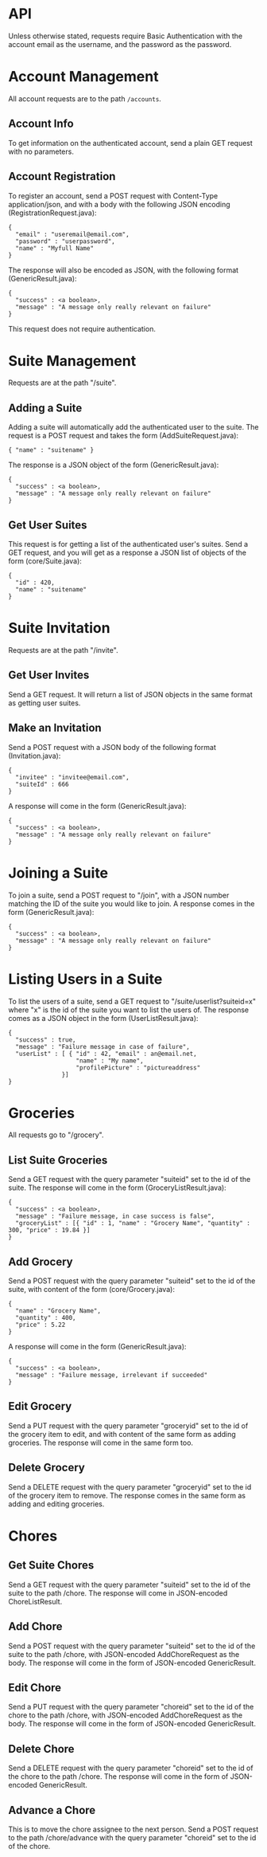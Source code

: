 # API

Unless otherwise stated, requests require Basic Authentication with the account
email as the username, and the password as the password.

Account Management
==================
All account requests are to the path ```/accounts```.

Account Info
------------
To get information on the authenticated account, send a plain GET request with
no parameters.

Account Registration
--------------------
To register an account, send a POST request with Content-Type application/json,
and with a body with the following JSON encoding (RegistrationRequest.java):
```
{
  "email" : "useremail@email.com",
  "password" : "userpassword",
  "name" : "Myfull Name"
}
```

The response will also be encoded as JSON, with the following format (GenericResult.java):
```
{
  "success" : <a boolean>,
  "message" : "A message only really relevant on failure"
}
```

This request does not require authentication.

Suite Management
================

Requests are at the path "/suite".

Adding a Suite
--------------
Adding a suite will automatically add the authenticated user to the suite.
The request is a POST request and takes the form (AddSuiteRequest.java):
```
{ "name" : "suitename" }
```

The response is a JSON object of the form (GenericResult.java):
```
{
  "success" : <a boolean>,
  "message" : "A message only really relevant on failure"
}
```

Get User Suites
---------------
This request is for getting a list of the authenticated user's suites. Send a
GET request, and you will get as a response a JSON list of objects of the
form (core/Suite.java):
```
{
  "id" : 420,
  "name" : "suitename"
}
```

Suite Invitation
================

Requests are at the path "/invite".

Get User Invites
----------------
Send a GET request. It will return a list of JSON objects in the same format as
getting user suites.

Make an Invitation
------------------
Send a POST request with a JSON body of the following format (Invitation.java):
```
{
  "invitee" : "invitee@email.com",
  "suiteId" : 666
}
```

A response will come in the form (GenericResult.java):
```
{
  "success" : <a boolean>,
  "message" : "A message only really relevant on failure"
}
```

Joining a Suite
===============
To join a suite, send a POST request to "/join", with a JSON number matching the
ID of the suite you would like to join. A response comes in the form (GenericResult.java):
```
{
  "success" : <a boolean>,
  "message" : "A message only really relevant on failure"
}
```

Listing Users in a Suite
========================
To list the users of a suite, send a GET request to "/suite/userlist?suiteid=x"
where "x" is the id of the suite you want to list the users of. The response
comes as a JSON object in the form (UserListResult.java):
```
{
  "success" : true,
  "message" : "Failure message in case of failure",
  "userList" : [ { "id" : 42, "email" : an@email.net,
                   "name" : "My name",
                   "profilePicture" : "pictureaddress"
               }]
}
```

Groceries
=========
All requests go to "/grocery".

List Suite Groceries
--------------------
Send a GET request with the query parameter "suiteid" set to the id of the suite.
The response will come in the form (GroceryListResult.java):
```
{
  "success" : <a boolean>,
  "message" : "Failure message, in case success is false",
  "groceryList" : [{ "id" : 1, "name" : "Grocery Name", "quantity" : 300, "price" : 19.84 }]
}
```

Add Grocery
-----------
Send a POST request with the query parameter "suiteid" set to the id of the
suite, with content of the form (core/Grocery.java):
```
{
  "name" : "Grocery Name",
  "quantity" : 400,
  "price" : 5.22
}
```

A response will come in the form (GenericResult.java):
```
{
  "success" : <a boolean>,
  "message" : "Failure message, irrelevant if succeeded"
}
```

Edit Grocery
------------
Send a PUT request with the query parameter "groceryid" set to the id of the
grocery item to edit, and with content of the same form as adding groceries.
The response will come in the same form too.

Delete Grocery
--------------
Send a DELETE request with the query parameter "groceryid" set to the id of the
grocery item to remove. The response comes in the same form as adding and editing
groceries.

Chores
======

Get Suite Chores
----------------
Send a GET request with the query parameter "suiteid" set to the id of the suite
to the path /chore. The response will come in JSON-encoded ChoreListResult.

Add Chore
---------
Send a POST request with the query parameter "suiteid" set to the id of the suite
to the path /chore, with JSON-encoded AddChoreRequest as the body. The
response will come in the form of JSON-encoded GenericResult.

Edit Chore
----------
Send a PUT request with the query parameter "choreid" set to the id of the chore
to the path /chore, with JSON-encoded AddChoreRequest as the body. The response
will come in the form of JSON-encoded GenericResult.

Delete Chore
------------
Send a DELETE request with the query parameter "choreid" set to the id of the chore
to the path /chore. The response will come in the form of JSON-encoded
GenericResult.

Advance a Chore
---------------
This is to move the chore assignee to the next person. Send a POST request to the
path /chore/advance with the query parameter "choreid" set to the id of the
chore.